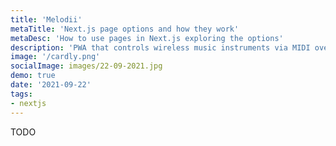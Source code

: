 ```yaml
---
title: 'Melodii'
metaTitle: 'Next.js page options and how they work'
metaDesc: 'How to use pages in Next.js exploring the options'
description: 'PWA that controls wireless music instruments via MIDI over WebRTC and produces sound output. A separate wireless connected device can additionally be connected to quality loudspeakers. PWA orchestrates all music instruments and can add additional sounds such as drum sounds or various effects.'
image: '/cardly.png'
socialImage: images/22-09-2021.jpg
demo: true
date: '2021-09-22'
tags:
- nextjs
---
```


TODO
